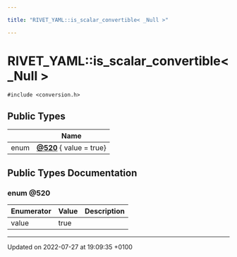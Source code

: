 ```yaml
---

title: "RIVET_YAML::is_scalar_convertible< _Null >"

---
```


# RIVET_YAML::is_scalar_convertible< _Null >






`#include <conversion.h>`

## Public Types

|                | Name           |
| -------------- | -------------- |
| enum| **[@520](http://example.org/classes/structrivet__yaml_1_1is__scalar__convertible_3_01__null_01_4/#enum-@520)** { value = true} |

## Public Types Documentation

### enum @520

| Enumerator | Value | Description |
| ---------- | ----- | ----------- |
| value | true|   |




-------------------------------

Updated on 2022-07-27 at 19:09:35 +0100